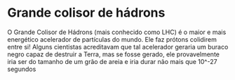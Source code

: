 # Grande colisor de hádrons

O Grande Colisor de Hádrons (mais conhecido como LHC) é o maior e mais
energético acelerador de partículas do mundo. Ele faz prótons colidirem entre
si! Alguns cientistas acreditavam que tal acelerador geraria um buraco negro
capaz de destruir a Terra, mas se fosse gerado, ele provavelmente iria ser do
tamanho de um grão de areia e iria durar não mais que 10^-27 segundos
